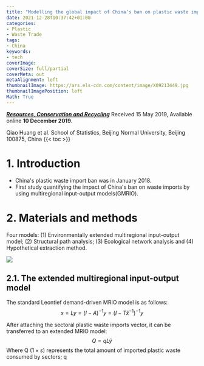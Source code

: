 ```yaml
---
title: "Modelling the global impact of China’s ban on plastic waste imports"
date: 2021-12-28T10:37:42+01:00
categories:
- Plastic
- Waste Trade
tags:
- China
keywords:
- tech
coverImage:
coverSize: full/partial
coverMeta: out
metaAlignment: left
thumbnailImage: https://ars.els-cdn.com/content/image/X09213449.jpg
thumbnailImagePosition: left
Math: True
---
```

[***Resources, Conservation and Recycling***](https://www.sciencedirect.com/science/article/pii/S0921344919305130)
Received 15 May 2019, Available online **10 December 2019**.
<!--more-->
Qiao Huang et al.
School of Statistics, Beijing Normal University, Beijing 100875, China
{{< toc >}}

# 1. Introduction
* China's plastic waste import ban was in January 2018.
* First study quantifying the impact of China's ban on waste imports by using multiregional input-output models(GMRIO).

# 2. Materials and methods

Four models: (1) Environmentally extended multiregional input-output model; (2) Structural path analysis; (3) Ecological network analysis and (4) Hypothetical extraction method.

![](https://ars.els-cdn.com/content/image/1-s2.0-S0921344919305130-gr1_lrg.jpg)

## 2.1. The extended multiregional input-output model
The standard Leontief demand-driven MRIO model is as follows:
$$x = Ly = (I - A)^{-1}y = (I - T\hat{x}^{-1})^{-1}y$$

After attaching the sectoral plastic waste imports vector, it can be transferred to an extended MRIO model:
$$ Q = qL\hat{y}$$
Where Q ($1\times{s}$) represents the total amount of imported plastic waste consumed by sectors; q
